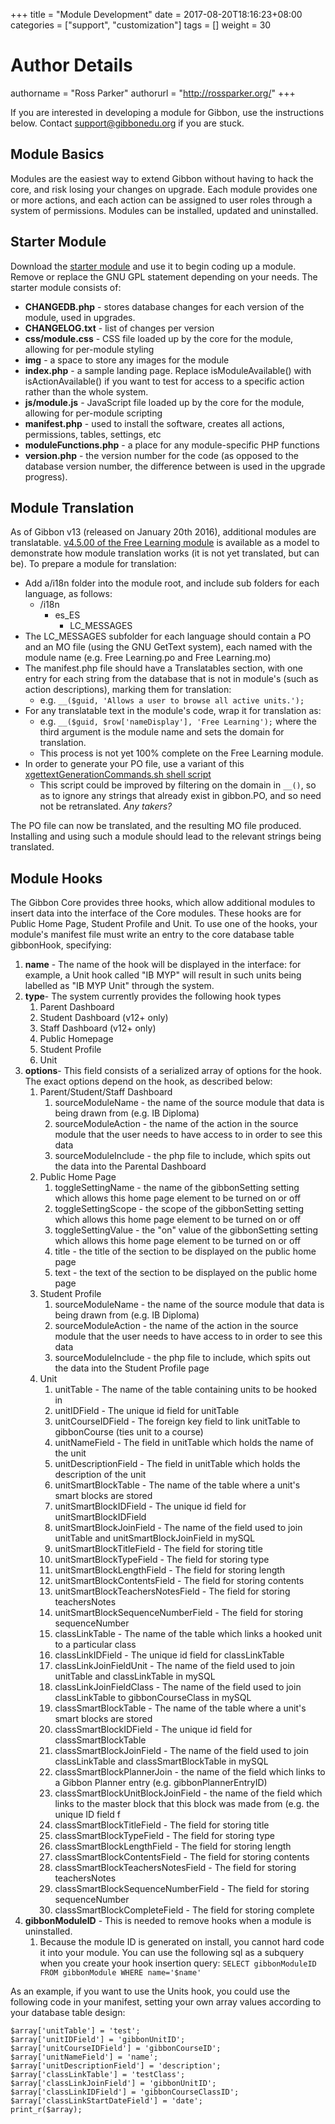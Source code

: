 +++
title = "Module Development"
date = 2017-08-20T18:16:23+08:00
categories = ["support", "customization"]
tags = []
weight = 30
# Author Details
authorname = "Ross Parker"
authorurl = "http://rossparker.org/"
+++

If you are interested in developing a module for Gibbon, use the instructions below. Contact [support@gibbonedu.org](mailto:support@gibbonedu.org) if you are stuck.

## Module Basics

Modules are the easiest way to extend Gibbon without having to hack the core, and risk losing your changes on upgrade. Each module provides one or more actions, and each action can be assigned to user roles through a system of permissions. Modules can be installed, updated and uninstalled.

## Starter Module

Download the [starter module](https://gibbonedu.org/wp-content/uploads/2012/11/Starter-Module-v12.0.00.zip) and use it to begin coding up a module. Remove or replace the GNU GPL statement depending on your needs. The starter module consists of:

*   **CHANGEDB.php** - stores database changes for each version of the module, used in upgrades.
*   **CHANGELOG.txt** - list of changes per version
*   **css/module.css** - CSS file loaded up by the core for the module, allowing for per-module styling
*   **img** - a space to store any images for the module
*   **index.php** - a sample landing page. Replace isModuleAvailable() with isActionAvailable() if you want to test for access to a specific action rather than the whole system.
*   **js/module.js** - JavaScript file loaded up by the core for the module, allowing for per-module scripting
*   **manifest.php** - used to install the software, creates all actions, permissions, tables, settings, etc
*   **moduleFunctions.php** - a place for any module-specific PHP functions
*   **version.php** - the version number for the code (as opposed to the database version number, the difference between is used in the upgrade progress).

## Module Translation

As of Gibbon v13 (released on January 20th 2016), additional modules are translatable. [v4.5.00 of the Free Learning module](https://github.com/GibbonEdu/module-freeLearning/commit/410f6a7efa4f8a6bb8d96aa0b915a7fc7402f4a8) is available as a model to demonstrate how module translation works (it is not yet translated, but can be). To prepare a module for translation:

*   Add a/i18n folder into the module root, and include sub folders for each language, as follows:
    *   /i18n
        *   es_ES
            *   LC_MESSAGES
*   The LC_MESSAGES subfolder for each language should contain a PO and an MO file (using the GNU GetText system), each named with the module name (e.g. Free Learning.po and Free Learning.mo)
*   The manifest.php file should have a Translatables section, with one entry for each string from the database that is not in module's (such as action descriptions), marking them for translation:
    *   e.g. `__($guid, 'Allows a user to browse all active units.');`
*   For any translatable text in the module's code, wrap it for translation as:
    *   e.g. `__($guid, $row['nameDisplay'], 'Free Learning');` where the third argument is the module name and sets the domain for translation.
    *   This process is not yet 100% complete on the Free Learning module.
*   In order to generate your PO file, use a variant of this [xgettextGenerationCommands.sh shell script](https://gibbonedu.org/wp-content/uploads/2012/11/xgettextGenerationCommands.sh)
    *   This script could be improved by filtering on the domain in `__()`, so as to ignore any strings that already exist in gibbon.PO, and so need not be retranslated. _Any takers?_

The PO file can now be translated, and the resulting MO file produced. Installing and using such a module should lead to the relevant strings being translated.

## Module Hooks

The Gibbon Core provides three hooks, which allow additional modules to insert data into the interface of the Core modules. These hooks are for Public Home Page, Student Profile and Unit. To use one of the hooks, your module's manifest file must write an entry to the core database table gibbonHook, specifying:

1.  **name** - The name of the hook will be displayed in the interface: for example, a Unit hook called "IB MYP" will result in such units being labelled as "IB MYP Unit" through the system.
2.  **type**- The system currently provides the following hook types
    1.  Parent Dashboard
    2.  Student Dashboard (v12+ only)
    3.  Staff Dashboard (v12+ only)
    4.  Public Homepage
    5.  Student Profile
    6.  Unit
3.  **options**- This field consists of a serialized array of options for the hook. The exact options depend on the hook, as described below:
    1.  Parent/Student/Staff Dashboard
        1.  sourceModuleName - the name of the source module that data is being drawn from (e.g. IB Diploma)
        2.  sourceModuleAction - the name of the action in the source module that the user needs to have access to in order to see this data
        3.  sourceModuleInclude - the php file to include, which spits out the data into the Parental Dashboard
    2.  Public Home Page
        1.  toggleSettingName - the name of the gibbonSetting setting which allows this home page element to be turned on or off
        2.  toggleSettingScope - the scope of the gibbonSetting setting which allows this home page element to be turned on or off
        3.  toggleSettingValue - the "on" value of the gibbonSetting setting which allows this home page element to be turned on or off
        4.  title - the title of the section to be displayed on the public home page
        5.  text - the text of the section to be displayed on the public home page
    3.  Student Profile
        1.  sourceModuleName - the name of the source module that data is being drawn from (e.g. IB Diploma)
        2.  sourceModuleAction - the name of the action in the source module that the user needs to have access to in order to see this data
        3.  sourceModuleInclude - the php file to include, which spits out the data into the Student Profile page
    4.  Unit
        1.  unitTable - The name of the table containing units to be hooked in
        2.  unitIDField - The unique id field for unitTable
        3.  unitCourseIDField - The foreign key field to link unitTable to gibbonCourse (ties unit to a course)
        4.  unitNameField - The field in unitTable which holds the name of the unit
        5.  unitDescriptionField - The field in unitTable which holds the description of the unit
        6.  unitSmartBlockTable - The name of the table where a unit's smart blocks are stored
        7.  unitSmartBlockIDField - The unique id field for unitSmartBlockIDField
        8.  unitSmartBlockJoinField - The name of the field used to join unitTable and unitSmartBlockJoinField in mySQL
        9.  unitSmartBlockTitleField - The field for storing title
        10.  unitSmartBlockTypeField - The field for storing type
        11.  unitSmartBlockLengthField - The field for storing length
        12.  unitSmartBlockContentsField - The field for storing contents
        13.  unitSmartBlockTeachersNotesField - The field for storing teachersNotes
        14.  unitSmartBlockSequenceNumberField - The field for storing sequenceNumber
        15.  classLinkTable - The name of the table which links a hooked unit to a particular class
        16.  classLinkIDField - The unique id field for classLinkTable
        17.  classLinkJoinFieldUnit - The name of the field used to join unitTable and classLinkTable in mySQL
        18.  classLinkJoinFieldClass - The name of the field used to join classLinkTable to gibbonCourseClass in mySQL
        19.  classSmartBlockTable - The name of the table where a unit's smart blocks are stored
        20.  classSmartBlockIDField - The unique id field for classSmartBlockTable
        21.  classSmartBlockJoinField - The name of the field used to join classLinkTable and classSmartBlockTable in mySQL
        22.  classSmartBlockPlannerJoin - the name of the field which links to a Gibbon Planner entry (e.g. gibbonPlannerEntryID)
        23.  classSmartBlockUnitBlockJoinField - the name of the field which links to the master block that this block was made from (e.g. the unique ID field f
        24.  classSmartBlockTitleField - The field for storing title
        25.  classSmartBlockTypeField - The field for storing type
        26.  classSmartBlockLengthField - The field for storing length
        27.  classSmartBlockContentsField - The field for storing contents
        28.  classSmartBlockTeachersNotesField - The field for storing teachersNotes
        29.  classSmartBlockSequenceNumberField - The field for storing sequenceNumber
        30.  classSmartBlockCompleteField - The field for storing complete
4.  **gibbonModuleID** - This is needed to remove hooks when a module is uninstalled.
    1.  Because the module ID is generated on install, you cannot hard code it into your module. You can use the following sql as a subquery when you create your hook insertion query: `SELECT gibbonModuleID FROM gibbonModule WHERE name='$name'`

As an example, if you want to use the Units hook, you could use the following code in your manifest, setting your own array values according to your database table design:

    $array['unitTable'] = 'test';
    $array['unitIDField'] = 'gibbonUnitID';
    $array['unitCourseIDField'] = 'gibbonCourseID';
    $array['unitNameField'] = 'name';
    $array['unitDescriptionField'] = 'description';
    $array['classLinkTable'] = 'testClass';
    $array['classLinkJoinField'] = 'gibbonUnitID';
    $array['classLinkIDField'] = 'gibbonCourseClassID';
    $array['classLinkStartDateField'] = 'date';
    print_r($array);
